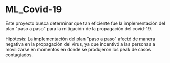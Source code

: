 # ML_Covid-19
Este proyecto busca determinar que tan eficiente fue la implementación del plan "paso a paso" para la mitigación de la propagación del covid-19.

Hipótesis: La implementación del plan "paso a paso" afectó de manera negativa en la propagación del virus, ya que incentivó a las personas a movilizarse en momentos en donde se produjeron los peak de casos contagiados.
